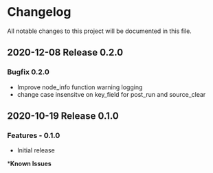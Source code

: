# Changelog

All notable changes to this project will be documented in this file.

## 2020-12-08 Release 0.2.0

### Bugfix 0.2.0

- Improve node_info function warning logging
- change case insensitve on key_field for post_run and source_clear

## 2020-10-19 Release 0.1.0

### Features - 0.1.0

- Initial release

***Known Issues**
